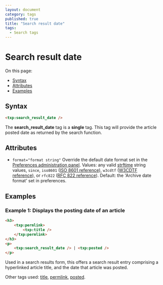 ```yaml
---
layout: document
category: tags
published: true
title: "Search result date"
tags:
  - Search tags
---
```


# Search result date

On this page:

* [Syntax](#user-content-syntax)
* [Attributes](#user-content-attributes)
* [Examples](#user-content-examples)

## Syntax

~~~ html
<txp:search_result_date />
~~~

The **search_result_date** tag is a __single__ tag. This tag will provide the article posted date as returned by the search function.

## Attributes

* `format="format string"`
Override the default date format set in the [Preferences administration panel](../administration/preferences-panel).
Values: any valid [strftime](http://php.net/strftime) string values, `since`, `iso8601` ([ISO 8601 reference](http://en.wikipedia.org/wiki/ISO_8601)), `w3cdtf` ([W3CDTF reference](http://www.w3.org/TR/NOTE-datetime)), or `rfc822` ([RFC 822 reference](http://www.w3.org/Protocols/rfc822/#z28)).
Default: the 'Archive date format' set in preferences.

## Examples

### Example 1: Displays the posting date of an article

~~~ html
<h3>
    <txp:permlink>
        <txp:title />
    </txp:permlink>
</h3>
<p>
    <txp:search_result_date /> | <txp:posted />
</p>
~~~

Used in a search results form, this offers a search result entry comprising a hyperlinked article title, and the date that article was posted.

Other tags used: [title](title), [permlink](permlink), [posted](posted).
